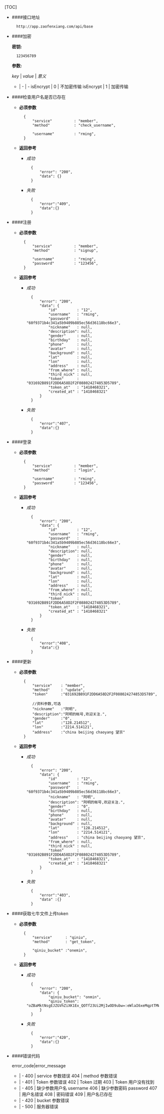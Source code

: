 [TOC]



- ####接口地址

		http://app.zaofenxiang.com/api/base

- ####加密

	**密钥:**

		123456789

	**参数:**

	*key* | *value* | *意义*
	- | - | -
	isEncrypt | 0 | 不加密传输
	isEncrypt | 1 | 加密传输


- ####检查用户名是否已存在

	- **必须参数**

			{
				"service"          : "member",
				"method"           : "check_username",

				"username"         : "rming",
			}

	- **返回参考**

		- *成功*

				{
					"error": "200",
					"data": {}
				}

		- *失败*

				{
					"error":"409",
					"data":{}
				}



- ####注册

	- **必须参数**

			{
				"service"          : "member",
				"method"           : "signup",

				"username"         : "rming",
				"password"         : "123456",
			}

	- **返回参考**

		- *成功*

				{
					"error": "200",
					"data": {
						"id"         : "12",
						"username"   : "rming",
						"password"   : "60f9371b4c341a5b9409b885ec56d36118bc66e3",
						"nickname"   : null,
						"description": null,
						"gender"     : null,
						"birthday"   : null,
						"phone"      : null,
						"avatar"     : null,
						"background" : null,
						"lat"        : null,
						"lon"        : null,
						"address"    : null,
						"from_where" : null,
						"third_nick" : null,
						"token"      : "031692B891F2DD6A58D2F2F088024274853D5789",
						"token_at"   : "1418468321",
						"created_at" : "1418468321"
					}
				}

		- *失败*

				{
					"error":"407",
					"data":{}
				}


- ####登录

	- **必须参数**

			{
				"service"          : "member",
				"method"           : "login",

				"username"         : "rming",
				"password"         : "123456",
			}

	- **返回参考**

		- *成功*

				{
					"error": "200",
					"data": {
						"id"         : "12",
						"username"   : "rming",
						"password"   : "60f9371b4c341a5b9409b885ec56d36118bc66e3",
						"nickname"   : null,
						"description": null,
						"gender"     : null,
						"birthday"   : null,
						"phone"      : null,
						"avatar"     : null,
						"background" : null,
						"lat"        : null,
						"lon"        : null,
						"address"    : null,
						"from_where" : null,
						"third_nick" : null,
						"token"      : "031692B891F2DD6A58D2F2F088024274853D5789",
						"token_at"   : "1418468321",
						"created_at" : "1418468321"
					}
				}

		- *失败*

				{
					"error":"408",
					"data":{}
				}

- ####更新

	- **必须参数**

			{
				"service"    : "member",
				"method"     : "update",
				"token"      :"031692B891F2DD6A58D2F2F088024274853D5789",

				//资料参数,可选
				"nickname"   :"阿明",
				"description":"阿明的帐号,欢迎关注.",
				"gender"     :"0",
				"lat"        :"128.214512",
				"lon"        :"2214.514121",
				"address"    :"china beijing chaoyang 望京"
			}


	- **返回参考**

		- *成功*

				{
					"error": "200",
					"data": {
						"id"         : "12",
						"username"   : "rming",
						"password"   : "60f9371b4c341a5b9409b885ec56d36118bc66e3",
						"nickname"   : "阿明",
						"description": "阿明的帐号,欢迎关注.",
						"gender"     : "0",
						"birthday"   : null,
						"phone"      : null,
						"avatar"     : null,
						"background" : null,
						"lat"        : "128.214512",
						"lon"        : "2214.514121",
						"address"    : "china beijing chaoyang 望京",
						"from_where" : null,
						"third_nick" : null,
						"token"      : "031692B891F2DD6A58D2F2F088024274853D5789",
						"token_at"   : "1418468321",
						"created_at" : "1418468321"
					}
				}

		- *失败*

				{
					"error":"403",
					"data" :{}
				}


- ####获取七牛文件上传token

	- **必须参数**

			{
				"service"      : "qiniu",
				"method"       : "get_token",

				"qiniu_bucket" :"onemin",
			}


	- **返回参考**

		- *成功*

				{
					"error": "200",
					"data": {
						"qiniu_bucket": "onmin",
						"qiniu_token": "oZBaMktNsgEJZGVhZiXK1Ex_QOTf23Ui2MjIwOD9ubw=:eWlaI6xeMqptTMW-:fmMdWOjE0k47QD6xpbmWiix8sm7s6O6yJImuIiwiGzY29kJ9wZSITMqptTMW"
					}
				}

		- *失败*

				{
					"error":"420",
					"data":{}
				}




- ####错误代码


	error_code|error_message
	- | -
	400 | service 参数错误
	404 | method  参数错误
	- | -
	401 | Token 参数错误
	402 | Token 过期
	403 | Token 用户没有找到
	- | -
	405 | 缺少参数用户名 username
	406 | 缺少参数密码   password
	407 | 用户名错误
	408 | 密码错误
	409 | 用户名已存在
	- | -
	420 | bucket 参数错误
	- | -
	500 | 服务器错误

